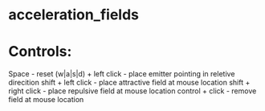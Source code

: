 # acceleration_fields
# Controls:
Space - reset
(w|a|s|d) + left click - place emitter pointing in reletive direcition
shift + left click - place attractive field at mouse location
shift + right click - place repulsive field at mouse location
control + click - remove field at mouse location
